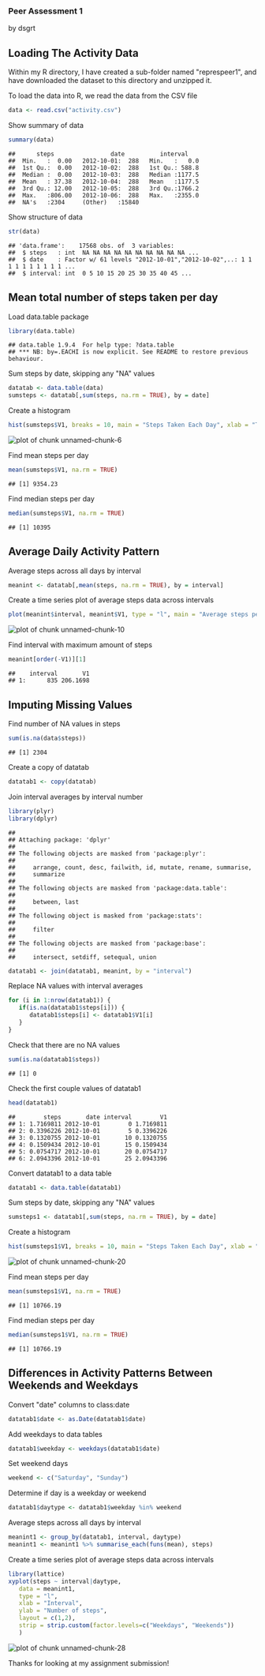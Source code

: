 ### Peer Assessment 1
by dsgrt

## Loading The Activity Data
Within my R directory, I have created a sub-folder named "represpeer1", and have downloaded the dataset to this directory and unzipped it.

To load the data into R, we read the data from the CSV file

```r
data <- read.csv("activity.csv")
```

Show summary of data

```r
summary(data)
```

```
##      steps                date          interval     
##  Min.   :  0.00   2012-10-01:  288   Min.   :   0.0  
##  1st Qu.:  0.00   2012-10-02:  288   1st Qu.: 588.8  
##  Median :  0.00   2012-10-03:  288   Median :1177.5  
##  Mean   : 37.38   2012-10-04:  288   Mean   :1177.5  
##  3rd Qu.: 12.00   2012-10-05:  288   3rd Qu.:1766.2  
##  Max.   :806.00   2012-10-06:  288   Max.   :2355.0  
##  NA's   :2304     (Other)   :15840
```

Show structure of data

```r
str(data)
```

```
## 'data.frame':	17568 obs. of  3 variables:
##  $ steps   : int  NA NA NA NA NA NA NA NA NA NA ...
##  $ date    : Factor w/ 61 levels "2012-10-01","2012-10-02",..: 1 1 1 1 1 1 1 1 1 1 ...
##  $ interval: int  0 5 10 15 20 25 30 35 40 45 ...
```

## Mean total number of steps taken per day

Load data.table package

```r
library(data.table)
```

```
## data.table 1.9.4  For help type: ?data.table
## *** NB: by=.EACHI is now explicit. See README to restore previous behaviour.
```

Sum steps by date, skipping any "NA" values

```r
datatab <- data.table(data)
sumsteps <- datatab[,sum(steps, na.rm = TRUE), by = date]
```

Create a histogram

```r
hist(sumsteps$V1, breaks = 10, main = "Steps Taken Each Day", xlab = "Total Steps")
```

![plot of chunk unnamed-chunk-6](figure/unnamed-chunk-6-1.png) 

Find mean steps per day

```r
mean(sumsteps$V1, na.rm = TRUE)
```

```
## [1] 9354.23
```

Find median steps per day

```r
median(sumsteps$V1, na.rm = TRUE)
```

```
## [1] 10395
```

## Average Daily Activity Pattern

Average steps across all days by interval

```r
meanint <- datatab[,mean(steps, na.rm = TRUE), by = interval]
```

Create a time series plot of average steps data across intervals

```r
plot(meanint$interval, meanint$V1, type = "l", main = "Average steps per interval", xlab = "Interval", ylab = "Average Steps")
```

![plot of chunk unnamed-chunk-10](figure/unnamed-chunk-10-1.png) 

Find interval with maximum amount of steps

```r
meanint[order(-V1)][1]
```

```
##    interval       V1
## 1:      835 206.1698
```

## Imputing Missing Values

Find number of NA values in steps

```r
sum(is.na(data$steps))
```

```
## [1] 2304
```

Create a copy of datatab

```r
datatab1 <- copy(datatab)
```

Join interval averages by interval number

```r
library(plyr)
library(dplyr)
```

```
## 
## Attaching package: 'dplyr'
## 
## The following objects are masked from 'package:plyr':
## 
##     arrange, count, desc, failwith, id, mutate, rename, summarise,
##     summarize
## 
## The following objects are masked from 'package:data.table':
## 
##     between, last
## 
## The following object is masked from 'package:stats':
## 
##     filter
## 
## The following objects are masked from 'package:base':
## 
##     intersect, setdiff, setequal, union
```

```r
datatab1 <- join(datatab1, meanint, by = "interval")
```

Replace NA values with interval averages

```r
for (i in 1:nrow(datatab1)) {
   if(is.na(datatab1$steps[i])) {
      datatab1$steps[i] <- datatab1$V1[i]
   }
}
```

Check that there are no NA values

```r
sum(is.na(datatab1$steps))
```

```
## [1] 0
```

Check the first couple values of datatab1

```r
head(datatab1)
```

```
##        steps       date interval        V1
## 1: 1.7169811 2012-10-01        0 1.7169811
## 2: 0.3396226 2012-10-01        5 0.3396226
## 3: 0.1320755 2012-10-01       10 0.1320755
## 4: 0.1509434 2012-10-01       15 0.1509434
## 5: 0.0754717 2012-10-01       20 0.0754717
## 6: 2.0943396 2012-10-01       25 2.0943396
```

Convert datatab1 to a data table

```r
datatab1 <- data.table(datatab1)
```

Sum steps by date, skipping any "NA" values

```r
sumsteps1 <- datatab1[,sum(steps, na.rm = TRUE), by = date]
```

Create a histogram

```r
hist(sumsteps1$V1, breaks = 10, main = "Steps Taken Each Day", xlab = "Total Steps")
```

![plot of chunk unnamed-chunk-20](figure/unnamed-chunk-20-1.png) 

Find mean steps per day

```r
mean(sumsteps1$V1, na.rm = TRUE)
```

```
## [1] 10766.19
```

Find median steps per day

```r
median(sumsteps1$V1, na.rm = TRUE)
```

```
## [1] 10766.19
```

## Differences in Activity Patterns Between Weekends and Weekdays

Convert "date" columns to class:date

```r
datatab1$date <- as.Date(datatab1$date)
```

Add weekdays to data tables

```r
datatab1$weekday <- weekdays(datatab1$date)
```

Set weekend days

```r
weekend <- c("Saturday", "Sunday")
```

Determine if day is a weekday or weekend

```r
datatab1$daytype <- datatab1$weekday %in% weekend
```

Average steps across all days by interval

```r
meanint1 <- group_by(datatab1, interval, daytype)
meanint1 <- meanint1 %>% summarise_each(funs(mean), steps)
```

Create a time series plot of average steps data across intervals

```r
library(lattice)
xyplot(steps ~ interval|daytype,
   data = meanint1,
   type = "l",
   xlab = "Interval",
   ylab = "Number of steps",
   layout = c(1,2),
   strip = strip.custom(factor.levels=c("Weekdays", "Weekends"))
   )
```

![plot of chunk unnamed-chunk-28](figure/unnamed-chunk-28-1.png) 

Thanks for looking at my assignment submission!
